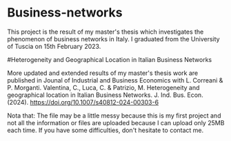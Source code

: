 # Business-networks
This project is the result of my master's thesis which investigates the phenomenon of business networks in Italy. I graduated from the University of Tuscia on 15th February 2023.  


#Heterogeneity and Geographical Location in Italian Business Networks


More updated and extended results of my master's thesis work are published in Jounal of Industrial and Business Economics with L. Correani & P. Morganti.
Valentina, C., Luca, C. & Patrizio, M. Heterogeneity and geographical location in Italian Business Networks. J. Ind. Bus. Econ. (2024). https://doi.org/10.1007/s40812-024-00303-6 

Nota that:
The file may be a little messy because this is my first project and not all the information or files are uploaded because I can upload only 25MB each time. If you have some difficulties, don't hesitate to contact me. 

